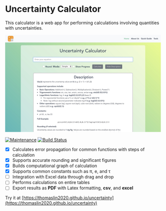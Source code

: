 # Uncertainty Calculator

This calculator is a web app for performing calculations involving quantities with uncertainties.

<div align="center">
  <img
    alt="Home Page"
    src="./assets/home.jpg"
  />
  <br>
</div>

[![Maintenance](https://img.shields.io/maintenance/yes/2020.svg)]() [![Build Status](https://travis-ci.org/arnog/mathlive.svg?branch=master)](https://travis-ci.org/arnog/mathlive) 

- [x] Calculates error propagation for common functions with steps of calculation
- [x] Supports accurate rounding and significant figures
- [x] Builds computational graph of calculation
- [x] Supports common constants such as π, e, and τ
- [ ] Integration with Excel data through drag and drop
- [ ] Performs calculations on entire tables
- [ ] Export results as **PDF** with Latex formatting, **csv**, and **excel** 

Try it at [https://thomaslin2020.github.io/uncertainty](https://thomaslin2020.github.io/uncertainty) 
